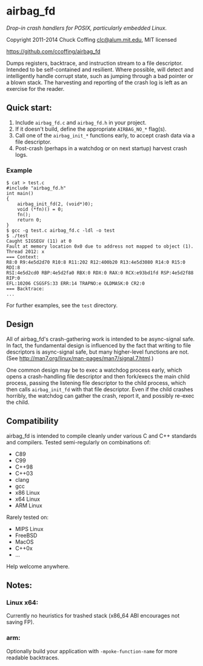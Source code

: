 # airbag_fd

_Drop-in crash handlers for POSIX, particularly embedded Linux._

Copyright 2011-2014 Chuck Coffing <clc@alum.mit.edu>, MIT licensed

https://github.com/ccoffing/airbag_fd

Dumps registers, backtrace, and instruction stream to a file descriptor.
Intended to be self-contained and resilient.  Where possible, will detect and
intelligently handle corrupt state, such as jumping through a bad pointer or a
blown stack.  The harvesting and reporting of the crash log is left as an
exercise for the reader.

## Quick start:

1. Include `airbag_fd.c` and `airbag_fd.h` in your project.
2. If it doesn't build, define the appropriate `AIRBAG_NO_*` flag(s).
3. Call one of the `airbag_init_*` functions early, to accept crash data via a
   file descriptor.
4. Post-crash (perhaps in a watchdog or on next startup) harvest crash logs.

### Example

    $ cat > test.c
    #include "airbag_fd.h"
    int main()
    {
    	airbag_init_fd(2, (void*)0);
    	void (*fn)() = 0;
    	fn();
    	return 0;
    }
    $ gcc -g test.c airbag_fd.c -ldl -o test
    $ ./test
    Caught SIGSEGV (11) at 0
    Fault at memory location 0x0 due to address not mapped to object (1).
    Thread 2012: x
    === Context:
    R8:0 R9:4e5d2d70 R10:8 R11:202 R12:400b20 R13:4e5d3080 R14:0 R15:0 RDI:8
    RSI:4e5d2cd0 RBP:4e5d2fa0 RBX:0 RDX:0 RAX:0 RCX:e93bd1fd RSP:4e5d2f88 RIP:0
    EFL:10206 CSGSFS:33 ERR:14 TRAPNO:e OLDMASK:0 CR2:0
    === Backtrace:
    ...

For further examples, see the `test` directory.

## Design

All of airbag_fd's crash-gathering work is intended to be async-signal safe.  In
fact, the fundamental design is influenced by the fact that writing to file
descriptors is async-signal safe, but many higher-level functions are not.
(See http://man7.org/linux/man-pages/man7/signal.7.html.)

One common design may be to exec a watchdog process early, which opens a
crash-handling file descriptor and then fork/execs the main child process,
passing the listening file descriptor to the child process, which then calls
`airbag_init_fd` with that file descriptor.  Even if the child crashes
horribly, the watchdog can gather the crash, report it, and possibly re-exec
the child.

## Compatibility

airbag_fd is intended to compile cleanly under various C and C++ standards and
compilers.  Tested semi-regularly on combinations of:

- C89
- C99
- C++98
- C++03
- clang
- gcc
- x86 Linux
- x64 Linux
- ARM Linux

Rarely tested on:

- MIPS Linux
- FreeBSD
- MacOS
- C++0x
- ...

Help welcome anywhere.

## Notes:

### Linux x64:

Currently no heuristics for trashed stack (x86_64 ABI encourages not saving
FP).

### arm:

Optionally build your application with `-mpoke-function-name` for more readable
backtraces.
